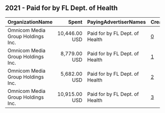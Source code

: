 ## 2021 - Paid for by FL Dept. of Health 
|OrganizationName|Spent|PayingAdvertiserNames|CreativeUrls|Impressions|Genders|AgeBrackets|CountryCodes|BillingAddresses|CandidateBallotInformation|
|:---|---:|:---|:---|---:|:---|:---|:---|:---|:---|
|Omnicom Media Group Holdings Inc.|10,446.00 USD|Paid for by FL Dept. of Health|[0](https://www.snap.com/political-ads/asset/01e6f2ec51f5c76acb73b73dd5e1e889740637dfbf59af9c791303b62d656949?mediaType=mp4)|6,455,533||24-|united states|"225 N Michigan Avenue Suite 820,,,Chicago,60601,US"||
|Omnicom Media Group Holdings Inc.|8,779.00 USD|Paid for by FL Dept. of Health|[1](https://www.snap.com/political-ads/asset/c6b9810d3565b6e859745bcbad5809bce7f5b1b3974c8e6cc281a8197feaf63b?mediaType=mp4)|5,436,519||24-|united states|"225 N Michigan Avenue Suite 820,,,Chicago,60601,US"||
|Omnicom Media Group Holdings Inc.|5,682.00 USD|Paid for by FL Dept. of Health|[2](https://www.snap.com/political-ads/asset/eb2364a3a0b92295c4f07391ed8034e1e3d01d8ef2c7ed56be4a4503ad298df7?mediaType=mp4)|3,629,235||24-|united states|"225 N Michigan Avenue Suite 820,,,Chicago,60601,US"||
|Omnicom Media Group Holdings Inc.|10,915.00 USD|Paid for by FL Dept. of Health|[3](https://www.snap.com/political-ads/asset/f76eea72edb74e33a6d72d980d84050deddebaff816e401c00897fb81d9bf4a3?mediaType=mp4)|6,755,851||24-|united states|"225 N Michigan Avenue Suite 820,,,Chicago,60601,US"||
